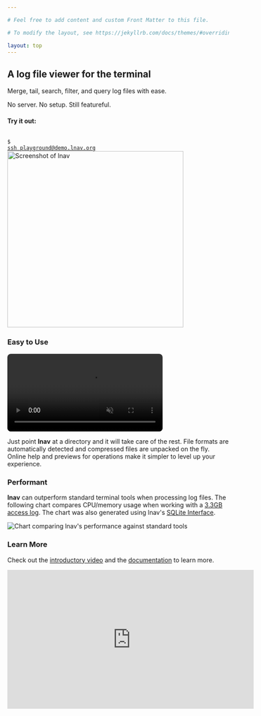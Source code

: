 ```yaml
---

# Feel free to add content and custom Front Matter to this file.

# To modify the layout, see https://jekyllrb.com/docs/themes/#overriding-theme-defaults

layout: top
---
```


<div class="section-contents">

<div class="section" id="intro">
<h2>A log file viewer for the terminal</h2>

<div class="section-contents">
<div>
<p>Merge, tail, search, filter, and query log files with ease.</p>

<p>No server. No setup. Still featureful.</p>

<div id="playground-box">
<h4>Try it out:</h4>

<code>
<span class="prompt">$</span>
<a href="ssh://playground@demo.lnav.org">ssh playground@demo.lnav.org</a>
</code>
</div>
</div>

</div>
</div>

<div>
<img src="/assets/images/lnav-front-page.png" alt="Screenshot of lnav" width="400px" />
</div>

</div>

<div class="section">
<h3>Easy to Use</h3>

<div class="section-contents">
<div style="width: 392px">
<video autoplay muted loop playsinline style="width: 90%; border-radius: 8px">
<source src="assets/images/lnav-open-help.mp4" type="video/mp4">
</video>
</div>

<p>
Just point <b>lnav</b> at a directory and it will take care of the rest.
File formats are automatically detected and compressed files are unpacked
on the fly.
Online help and previews for operations make it simpler to level up your
experience.
</p>

</div>
</div>

<div class="section">
<h3>Performant</h3>

<div class="section-contents">
<p>
<b>lnav</b> can outperform standard terminal tools when processing log files.
The following chart compares CPU/memory usage when working with a
<a href="https://docs.lnav.org/en/latest/performance.html">3.3GB access log</a>.
The chart was also generated using lnav's
<a href="https://docs.lnav.org/en/latest/sqlext.html">SQLite Interface</a>.
</p>

<div style="width: 550px">
<img src="assets/images/lnav-perf.png"
     alt="Chart comparing lnav's performance against standard tools" />
</div>
</div>
</div>

<div class="section">
<h3>Learn More</h3>

<div class="section-contents">

<p>
Check out the <a target="_blank" href="https://www.youtube.com/watch?v=Su6aUb2yM1g">introductory video</a>
and the <a target="_blank" href="https://docs.lnav.org/">documentation</a>
to learn more.
</p>

<iframe width="560" height="315"
    src="https://www.youtube.com/embed/Su6aUb2yM1g?si=dNFSxX8d_gEnseA0"
    title="YouTube video player"
    frameborder="0"
    allow="accelerometer; autoplay; clipboard-write; encrypted-media; gyroscope; picture-in-picture; web-share"
    referrerpolicy="strict-origin-when-cross-origin" allowfullscreen></iframe>
</div>

</div>
